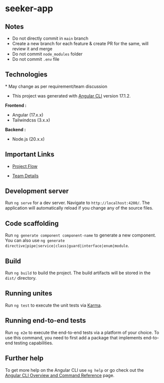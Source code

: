 # seeker-app

## Notes

-   Do not directly commit in `main` branch
-   Create a new branch for each feature & create PR for the same, will review
    it and merge
-   Do not commit `node_modules` folder
-   Do not commit `.env` file

## Technologies

\* May change as per requirement/team discussion

-   This project was generated with [Angular CLI](https://github.com/angular/angular-cli) version 17.1.2.

**Frontend :**

-   Angular (17.x.x)
-   Tailwindcss (3.x.x)

**Backend :**

-   Node.js (20.x.x)

## Important Links

-   [Project Flow](https://drive.google.com/file/d/1up5-EMfls0ycHXtUN_W0BiGxoVT_DpBd/view)

-   [Team Details](https://docs.google.com/spreadsheets/d/1Y6oUUeeC6dFKH2PCi76-8we-vuI48t5sNSTKXK6A5Pg/edit#gid=0)

## Development server

Run `ng serve` for a dev server. Navigate to `http://localhost:4200/`. The application will automatically reload if you change any of the source files.

## Code scaffolding

Run `ng generate component component-name` to generate a new component. You can also use `ng generate directive|pipe|service|class|guard|interface|enum|module`.

## Build

Run `ng build` to build the project. The build artifacts will be stored in the `dist/` directory.

## Running unites

Run `ng test` to execute the unit tests via [Karma](https://karma-runner.github.io).

## Running end-to-end tests

Run `ng e2e` to execute the end-to-end tests via a platform of your choice. To use this command, you need to first add a package that implements end-to-end testing capabilities.

## Further help

To get more help on the Angular CLI use `ng help` or go check out the [Angular CLI Overview and Command Reference](https://angular.io/cli) page.
